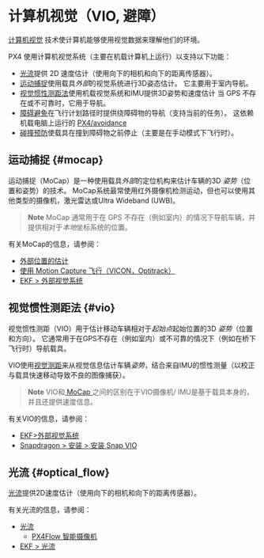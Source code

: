 # 计算机视觉（VIO, 避障）

[计算机视觉](https://en.wikipedia.org/wiki/Computer_vision) 技术使计算机能够使用视觉数据来理解他们的环境。

PX4 使用计算机视觉系统（主要在机载计算机上运行）以支持以下功能：

- [光流](#optical_flow)提供 2D 速度估计（使用向下的相机和向下的距离传感器）。
- [运动捕捉](#mocap)使用载具*外部*的视觉系统进行3D姿态估计。 它主要用于室内导航。
- [视觉惯性测距法](#vio)使用机载视觉系统和IMU提供3D姿势和速度估计 当 GPS 不存在或不可靠时，它用于导航。
- [障碍避免](https://docs.px4.io/en/computer_vision/obstacle_avoidance.html)在飞行计划路径时提供绕障碍物的导航（支持当前的任务）。 这依赖机载电脑上运行的 [PX4/avoidance](https://github.com/PX4/avoidance)
- [碰撞预防](https://docs.px4.io/en/computer_vision/collision_prevention.html)使载具在撞到障碍物之前停止（主要是在手动模式下飞行时）。

## 运动捕捉 {#mocap}

运动捕捉（MoCap）是一种使用载具*外部*的定位机构来估计车辆的3D *姿势*（位置和姿势）的技术。 MoCap系统最常使用红外摄像机检测运动，但也可以使用其他类型的摄像机，激光雷达或Ultra Wideband (UWB)。

> **Note** MoCap 通常用于在 GPS 不存在（例如室内）的情况下导航车辆，并提供相对于*本地*坐标系统的位置。

有关MoCap的信息，请参阅：

- [外部位置的估计](../ros/external_position_estimation.md)
- [使用 Motion Capture 飞行（VICON，Optitrack）](../tutorials/motion-capture-vicon-optitrack.md)
- [EKF > 外部视觉系统](../tutorials/tuning_the_ecl_ekf.md#external-vision-system)

## 视觉惯性测距法 {#vio}

视觉惯性测距（VIO）用于估计移动车辆相对于*起始点*起始位置的3D *姿势*（位置和方向）。 它通常用于在GPS不存在（例如室内）或不可靠的情况下（例如在桥下飞行时）导航载具。

VIO使用[视觉测距](https://en.wikipedia.org/wiki/Visual_odometry)来从视觉信息估计车辆*姿势*，结合来自IMU的惯性测量（以校正与载具快速移动导致不良的图像捕获）。

> **Note** VIO和[ MoCap ](#mocap)之间的区别在于VIO摄像机/ IMU是基于载具本身的，并且还提供速度信息。

有关VIO的信息，请参阅：

- [EKF>外部视觉系统](../tutorials/tuning_the_ecl_ekf.md#external-vision-system)
- [Snapdragon > 安装 > 安装 Snap VIO](https://docs.px4.io/en/flight_controller/snapdragon_flight_software_installation.html#install-snap-vio)

## 光流 {#optical_flow}

[光流](https://docs.px4.io/en/sensor/optical_flow.html)提供2D速度估计（使用向下的相机和向下的距离传感器）。

有关光流的信息，请参阅：

- [光流](https://docs.px4.io/en/sensor/optical_flow.html) 
  - [PX4Flow 智能摄像机](https://docs.px4.io/en/sensor/px4flow.html)
- [EKF > 光流](../tutorials/tuning_the_ecl_ekf.md#optical-flow)